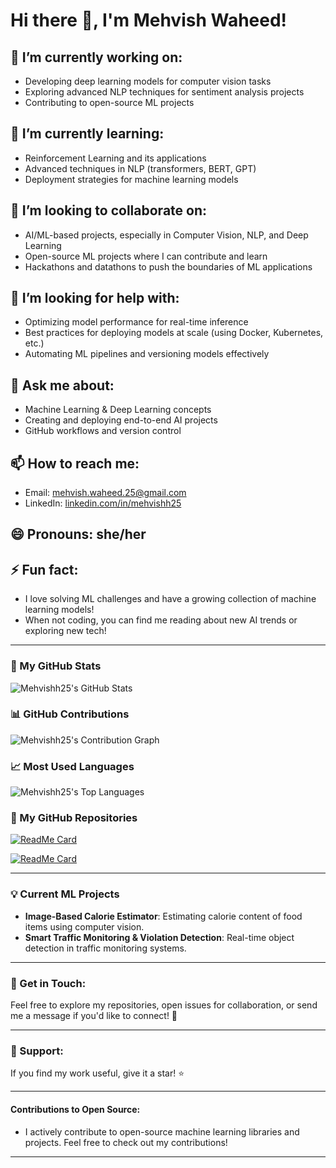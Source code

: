 # Hi there 👋, I'm Mehvish Waheed!

## 🔭 I’m currently working on:
- Developing deep learning models for computer vision tasks
- Exploring advanced NLP techniques for sentiment analysis projects
- Contributing to open-source ML projects

## 🌱 I’m currently learning:
- Reinforcement Learning and its applications
- Advanced techniques in NLP (transformers, BERT, GPT)
- Deployment strategies for machine learning models

## 👯 I’m looking to collaborate on:
- AI/ML-based projects, especially in Computer Vision, NLP, and Deep Learning
- Open-source ML projects where I can contribute and learn
- Hackathons and datathons to push the boundaries of ML applications

## 🤔 I’m looking for help with:
- Optimizing model performance for real-time inference
- Best practices for deploying models at scale (using Docker, Kubernetes, etc.)
- Automating ML pipelines and versioning models effectively

## 💬 Ask me about:
- Machine Learning & Deep Learning concepts
- Creating and deploying end-to-end AI projects
- GitHub workflows and version control

## 📫 How to reach me:
- Email: mehvish.waheed.25@gmail.com
- LinkedIn: [linkedin.com/in/mehvishh25](https://www.linkedin.com/in/mehvish-waheed-88b9b5277/)

## 😄 Pronouns: she/her

## ⚡ Fun fact:
- I love solving ML challenges and have a growing collection of machine learning models!
- When not coding, you can find me reading about new AI trends or exploring new tech!

---

### 🔧 My GitHub Stats

![Mehvishh25's GitHub Stats](https://github-readme-stats.vercel.app/api?username=Mehvishh25&show_icons=true&count_private=true&hide_title=true&hide=prs&theme=radical)

### 📊 GitHub Contributions

![Mehvishh25's Contribution Graph](https://github-readme-streak-stats.herokuapp.com/?user=Mehvishh25&theme=radical)

### 📈 Most Used Languages

![Mehvishh25's Top Languages](https://github-readme-stats.vercel.app/api/top-langs/?username=Mehvishh25&layout=compact&theme=radical)

### 👯 My GitHub Repositories

[![ReadMe Card](https://github-readme-stats.vercel.app/api/pin/?username=Mehvishh25&repo=your-repo-name&theme=radical)](https://github.com/Mehvishh25/your-repo-name)

[![ReadMe Card](https://github-readme-stats.vercel.app/api/pin/?username=Mehvishh25&repo=another-repo-name&theme=radical)](https://github.com/Mehvishh25/another-repo-name)

---

### 💡 Current ML Projects
- **Image-Based Calorie Estimator**: Estimating calorie content of food items using computer vision.
- **Smart Traffic Monitoring & Violation Detection**: Real-time object detection in traffic monitoring systems.

---

### 📣 Get in Touch:
Feel free to explore my repositories, open issues for collaboration, or send me a message if you'd like to connect! 🌱

---

### 🌟 Support:
If you find my work useful, give it a star! ⭐

---

#### Contributions to Open Source:

- I actively contribute to open-source machine learning libraries and projects. Feel free to check out my contributions!

---

